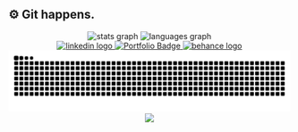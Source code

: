 <h2 align="left">⚙️ Git happens. </h2>
<!-- #fsdfsdfsdf -->
<div align="center">
  <img src="https://github-readme-stats.vercel.app/api?username=MhmdSalman18&hide_title=false&hide_rank=false&show_icons=true&include_all_commits=true&count_private=true&disable_animations=false&theme=dracula&locale=en&hide_border=false" height="150" alt="stats graph"  />
<!--   <img src="https://streak-stats.demolab.com?user=MhmdSalman18&locale=en&mode=daily&theme=dracula&hide_border=false&border_radius=5" height="150" alt="streak graph" />-->
  <img src="https://github-readme-stats.vercel.app/api/top-langs?username=MhmdSalman18&locale=en&hide_title=false&layout=compact&card_width=320&langs_count=5&theme=dracula&hide_border=false" height="150" alt="languages graph" /> 
</div>

<div align="center">
  <a href="https://www.linkedin.com/in/muhammed-salman-40177b225/" target="_blank">
    <img src="https://img.shields.io/static/v1?message=LinkedIn&logo=linkedin&label=&color=0077B5&logoColor=white&labelColor=&style=for-the-badge" height="35" alt="linkedin logo" />
  </a>
  <a href="https://muhammedsalman.framer.ai/" target="_blank">
   <img src="https://img.shields.io/static/v1?message=Portfolio&logo=internet-explorer&label=&color=FF6F61&logoColor=white&labelColor=&style=for-the-badge"  height="35" alt="Portfolio Badge">
  </a>
  <a href="https://www.behance.net/muhammedsalman18" target="_blank">
    <img src="https://img.shields.io/static/v1?message=Behance&logo=behance&label=&color=1769ff&logoColor=white&labelColor=&style=for-the-badge" height="35" alt="behance logo" />
  </a>
</div>

<img src="https://raw.githubusercontent.com/MhmdSalman18/MhmdSalman18/output/snake.svg" alt="Snake animation" />

<div align="center">
  <img src="https://profile-counter.glitch.me/MhmdSalman18/count.svg?" />
</div>
